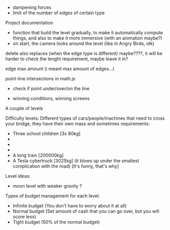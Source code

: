 
- dampening forces
- limit of the number of edges of certain type

Project documentation

- function that build the level gradually, to make it automatically compute things, and also to make it more immersive (with an animation maybe?)
- on start, the camera looks around the level (like in Angry Birds, idk)



delete also replaces (when the edge type is different) maybe????, it will be harder to check the lenght requirement, maybe leave it in?

edge max amount (i meant max amount of edges...)

point-line intersections in math.js
- check if point under/over/on the line



- winning conditions, winning screens


A couple of levels

Difficulty levels: Different types of cars/people/machines that need to cross your bridge, they have their own mass and sometimes requirements:
- Three school children [3x 80kg]
- 
- 
- 
- A long train [200000kg]
- A Tesla cybertruck [3025kg] (it blows up under the smallest complication with the road) [It's funny, that's why]

Level ideas:
- moon level with weaker gravity ?

Types of budget management for each level:
- Infinite budget (You don't have to worry about it at all)
- Normal budget (Set amount of cash that you can go over, but you will score less)
- Tight budget (50% of the normal budget)





